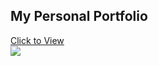 <h2>My Personal Portfolio</h2>
<a href="https://devlucasteixeira.github.io/miniportifolio/" target="_blank">Click to View</a>
<img src="https://i.imgur.com/SKGNBUA.png" alt=""/>
<br>
<img src="https://i.imgur.com/mWtuOEP.png alt=""/>

